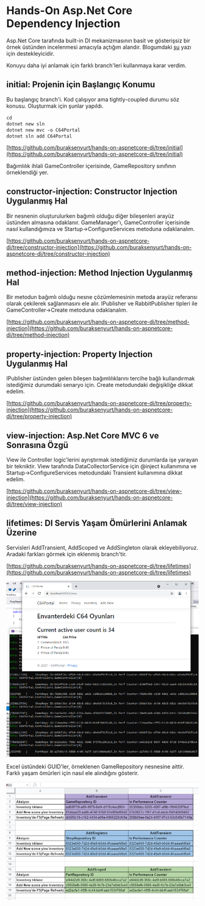 # Hands-On Asp.Net Core Dependency Injection

Asp.Net Core tarafında built-in DI mekanizmasının basit ve gösterişsiz bir örnek üstünden incelenmesi amacıyla açtığım alandır. Blogumdaki [şu](https://www.buraksenyurt.com/post/asp-net-core-a-nasil-merhaba-deriz)
yazı için destekleyicidir.

Konuyu daha iyi anlamak için farklı branch'leri kullanmaya karar verdim.

## initial: Projenin için Başlangıç Konumu 

Bu başlangıç branch'i. Kod çalışıyor ama tightly-coupled durumu söz konusu. Oluşturmak için şunlar yapıldı.

```
cd 
dotnet new sln 
dotnet new mvc -o C64Portal
dotnet sln add C64Portal
```

[https://github.com/buraksenyurt/hands-on-aspnetcore-di/tree/initial](https://github.com/buraksenyurt/hands-on-aspnetcore-di/tree/initial)

Bağımlılık ihlali GameController içerisinde, GameRepository sınıfının örneklendiği yer.

## constructor-injection: Constructor Injection Uygulanmış Hal

Bir nesnenin oluşturulurken bağımlı olduğu diğer bileşenleri arayüz üstünden almasına odaklanır. GameManager'ı, GameController içerisinde nasıl kullandığımıza ve Startup->ConfigureServices metoduna odaklanalım.

[https://github.com/buraksenyurt/hands-on-aspnetcore-di/tree/constructor-injection](https://github.com/buraksenyurt/hands-on-aspnetcore-di/tree/constructor-injection)

## method-injection: Method Injection Uygulanmış Hal

Bir metodun bağımlı olduğu nesne çözümlemesinin metoda arayüz referansı olarak çekilerek sağlanmasını ele alır. IPublisher ve RabbitPublisher tipleri ile GameController->Create metoduna odaklanalım.

[https://github.com/buraksenyurt/hands-on-aspnetcore-di/tree/method-injection](https://github.com/buraksenyurt/hands-on-aspnetcore-di/tree/method-injection)

## property-injection: Property Injection Uygulanmış Hal

IPublisher üstünden gelen bileşen bağımlılıklarını tercihe bağlı kullandırmak istediğimiz durumdaki senaryo için. Create metodundaki değişikliğe dikkat edelim.

[https://github.com/buraksenyurt/hands-on-aspnetcore-di/tree/property-injection](https://github.com/buraksenyurt/hands-on-aspnetcore-di/tree/property-injection)

## view-injection: Asp.Net Core MVC 6 ve Sonrasına Özgü

View ile Controller logic'lerini ayrıştırmak istediğimiz durumlarda işe yarayan bir tekniktir. View tarafında DataCollectorService için @inject kullanımına ve Startup->ConfigureServices metodundaki Transient kullanımına dikkat edelim.

[https://github.com/buraksenyurt/hands-on-aspnetcore-di/tree/view-injection](https://github.com/buraksenyurt/hands-on-aspnetcore-di/tree/view-injection)

## lifetimes: DI Servis Yaşam Ömürlerini Anlamak Üzerine

Servisleri AddTransient, AddScoped ve AddSingleton olarak ekleyebiliyoruz. Aradaki farkları görmek için eklenmiş branch'tir.

[https://github.com/buraksenyurt/hands-on-aspnetcore-di/tree/lifetimes](https://github.com/buraksenyurt/hands-on-aspnetcore-di/tree/lifetimes)

 ![./assets/screenshot_1.png](./assets/screenshot_1.png)

Excel üstündeki GUID'ler, örneklenen GameRepository nesnesine aittir. Farklı yaşam ömürleri için nasıl ele alındığını gösterir.

 ![./assets/screenshot_2.png](./assets/screenshot_2.png)